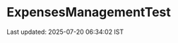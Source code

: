 # ExpensesManagementTest


































































































Last updated: 2025-07-20 06:34:02 IST
